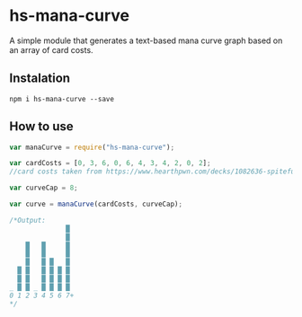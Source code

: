 # hs-mana-curve
A simple module that generates a text-based mana curve graph based on an array of card costs.

## Instalation
```
npm i hs-mana-curve --save
```

## How to use
```js
var manaCurve = require("hs-mana-curve");

var cardCosts = [0, 3, 6, 0, 6, 4, 3, 4, 2, 0, 2];
//card costs taken from https://www.hearthpwn.com/decks/1082636-spiteful-lady-in-white

var curveCap = 8;

var curve = manaCurve(cardCosts, curveCap);

/*Output:
              █ 
              █ 
    █   █     █ 
    █   █     █ 
    █   █ █   █ 
  █ █   █ █ █ █ 
  █ █   █ █ █ █ 
_ █ █ _ █ █ █ █ 
0 1 2 3 4 5 6 7+
*/
```

